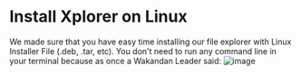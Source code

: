 # Install Xplorer on Linux

We made sure that you have easy time installing our file explorer with Linux Installer File (.deb, .tar, etc). You don't need to run any command line in your terminal because as once a Wakandan Leader said:
![image](https://user-images.githubusercontent.com/71830623/126419578-0b33097f-e3b9-4fc8-8161-085d8bdcf3f8.png)
